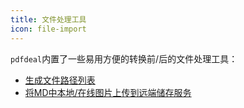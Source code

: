 ```yaml
---
title: 文件处理工具
icon: file-import
---
```


`pdfdeal`内置了一些易用方便的转换前/后的文件处理工具：

- [生成文件路径列表](./Gen_folder.md)
- [将MD中本地/在线图片上传到远端储存服务](./MD_imgs.md)